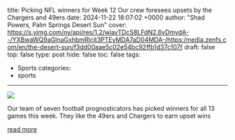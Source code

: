 title: Picking NFL winners for Week 12 Our crew foresees upsets by the Chargers and 49ers
date: 2024-11-22 18:07:02 +0000
author: "Shad Powers, Palm Springs Desert Sun"
cover: https://s.yimg.com/ny/api/res/1.2/wiavTDcS8LFdN2.6vDmydA--/YXBwaWQ9aGlnaGxhbmRlcjt3PTEyMDA7aD04MDA-/https:/media.zenfs.com/en/the-desert-sun/f3dd00aae5c02e54bc92ffb1d37c107f
draft: false
top: false
type: post
hide: false
toc: false
tags:
  - Sports
categories:
  - sports
---

![](https://s.yimg.com/ny/api/res/1.2/wiavTDcS8LFdN2.6vDmydA--/YXBwaWQ9aGlnaGxhbmRlcjt3PTEyMDA7aD04MDA-/https:/media.zenfs.com/en/the-desert-sun/f3dd00aae5c02e54bc92ffb1d37c107f)

Our team of seven football prognosticators has picked winners for all 13 games this week. They like the 49ers and Chargers to earn upset wins

[read more](https://www.desertsun.com/story/sports/nfl/2024/11/22/nfl-week-12-picks-upsets-by-the-chargers-49ers-a-possibility/76496893007/)
